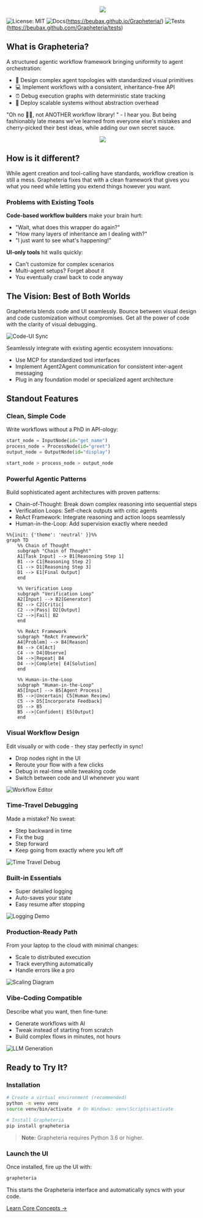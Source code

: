 <div align="center">
  <img src="docs/assets/grapheteria.gif"/>
</div>

![License: MIT](https://img.shields.io/badge/License-MIT-yellow.svg)
![Docs](https://beubax.github.com/Grapheteria/.github/workflows/pages.yml/badge.svg)(https://beubax.github.io/Grapheteria/)
![Tests](https://beubax.github.com/Grapheteria/.github/workflows/test.yml/badge.svg)(https://beubax.github.com/Grapheteria/tests)

## What is Grapheteria?

A structured agentic workflow framework bringing uniformity to agent orchestration:
- 🎨 Design complex agent topologies with standardized visual primitives
- 💻 Implement workflows with a consistent, inheritance-free API
- ⏰ Debug execution graphs with deterministic state tracking
- 🚀 Deploy scalable systems without abstraction overhead

"Oh no 😵‍💫, not ANOTHER workflow library! " - I hear you. But being fashionably late means we've learned from everyone else's mistakes and cherry-picked their best ideas, while adding our own secret sauce.

<div align="center">
  <img src="docs/assets/workflow-concept.png"/>
</div>

## How is it different?

While agent creation and tool-calling have standards, workflow creation is still a mess. Grapheteria fixes that with a clean framework that gives you what you need while letting you extend things however you want.

### Problems with Existing Tools

**Code-based workflow builders** make your brain hurt:
- "Wait, what does this wrapper do again?" 
- "How many layers of inheritance am I dealing with?"
- "I just want to see what's happening!"

**UI-only tools** hit walls quickly:
- Can't customize for complex scenarios
- Multi-agent setups? Forget about it
- You eventually crawl back to code anyway

## The Vision: Best of Both Worlds

Grapheteria blends code and UI seamlessly. Bounce between visual design and code customization without compromises. Get all the power of code with the clarity of visual debugging.

![Code-UI Sync](docs/assets/workflow.png)
<!-- An animated GIF showing changes in code immediately reflected in the UI and vice versa -->

Seamlessly integrate with existing agentic ecosystem innovations:
- Use MCP for standardized tool interfaces
- Implement Agent2Agent communication for consistent inter-agent messaging
- Plug in any foundation model or specialized agent architecture

## Standout Features

### Clean, Simple Code
Write workflows without a PhD in API-ology:

```python
start_node = InputNode(id="get_name")
process_node = ProcessNode(id="greet")
output_node = OutputNode(id="display")

start_node > process_node > output_node
```

### Powerful Agentic Patterns
Build sophisticated agent architectures with proven patterns:
- Chain-of-Thought: Break down complex reasoning into sequential steps
- Verification Loops: Self-check outputs with critic agents
- ReAct Framework: Integrate reasoning and action loops seamlessly
- Human-in-the-Loop: Add supervision exactly where needed

```mermaid
%%{init: {'theme': 'neutral' }}%%
graph TD
    %% Chain of Thought
    subgraph "Chain of Thought"
    A1[Task Input] --> B1[Reasoning Step 1]
    B1 --> C1[Reasoning Step 2]
    C1 --> D1[Reasoning Step 3]
    D1 --> E1[Final Output]
    end
    
    %% Verification Loop
    subgraph "Verification Loop"
    A2[Input] --> B2[Generator]
    B2 --> C2[Critic]
    C2 -->|Pass| D2[Output]
    C2 -->|Fail| B2
    end
    
    %% ReAct Framework
    subgraph "ReAct Framework"
    A4[Problem] --> B4[Reason]
    B4 --> C4[Act]
    C4 --> D4[Observe]
    D4 -->|Repeat| B4
    D4 -->|Complete| E4[Solution]
    end
    
    %% Human-in-the-Loop
    subgraph "Human-in-the-Loop"
    A5[Input] --> B5[Agent Process]
    B5 -->|Uncertain| C5[Human Review]
    C5 --> D5[Incorporate Feedback]
    D5 --> B5
    B5 -->|Confident| E5[Output]
    end
```

### Visual Workflow Design
Edit visually or with code - they stay perfectly in sync!
- Drop nodes right in the UI
- Reroute your flow with a few clicks
- Debug in real-time while tweaking code
- Switch between code and UI whenever you want

![Workflow Editor](docs/assets/code_sync.gif)
<!-- A screenshot of the Grapheteria workflow editor with nodes, edges, and a properties panel -->

### Time-Travel Debugging
Made a mistake? No sweat:
- Step backward in time
- Fix the bug
- Step forward
- Keep going from exactly where you left off

![Time Travel Debug](docs/assets/debug.gif)
<!-- An animated GIF showing someone debugging, going back in time, fixing a node, and continuing -->

### Built-in Essentials
- Super detailed logging
- Auto-saves your state
- Easy resume after stopping

![Logging Demo](docs/assets/tracking.png)
<!-- A screenshot showing logs and state persistence in action -->

### Production-Ready Path
From your laptop to the cloud with minimal changes:
- Scale to distributed execution
- Track everything automatically
- Handle errors like a pro

![Scaling Diagram](docs/assets/scaling.png)
<!-- An illustration showing workflow scaling from local to distributed environments -->

### Vibe-Coding Compatible
Describe what you want, then fine-tune:
- Generate workflows with AI
- Tweak instead of starting from scratch
- Build complex flows in minutes, not hours

![LLM Generation](docs/assets/llm_generate.gif)
<!-- An animated GIF showing a text prompt being turned into a workflow -->

## Ready to Try It?

### Installation

```bash
# Create a virtual environment (recommended)
python -m venv venv
source venv/bin/activate  # On Windows: venv\Scripts\activate

# Install Grapheteria
pip install grapheteria
```

> **Note:** Grapheteria requires Python 3.6 or higher.

### Launch the UI

Once installed, fire up the UI with:

```bash
grapheteria
```
This starts the Grapheteria interface and automatically syncs with your code.

<div class="d-flex justify-content-center mt-4">
  <a href="https://beubax.github.io/grapheteria/Core" class="btn btn-primary btn-sm px-2 py-2 mb-4">Learn Core Concepts →</a>
</div>
